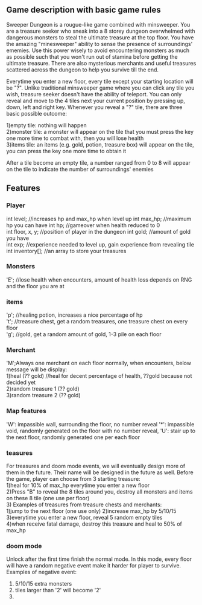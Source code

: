 ## Game description with basic game rules
Sweeper Dungeon is a rougue-like game combined with minsweeper. You are a treasure seeker who sneak into a 8 storey dungeon overwhelmed with dangerous monsters to steal the ultimate treasure at the top floor. You have the amazing "minesweeper" ability to sense the presence of surroundings'  ememies. Use this power wisely to avoid encountering monsters as much as possible such that you won't run out of stamina before getting the ultimate treasure. There are also mysterious merchants and useful treasures scattered across the dungeon to help you survive  till the end.

Everytime you enter a new floor, every tile except your starting location will be "?". Unlike traditional minsweeper game where you can click any tile you wish, treasure seeker doesn't have the ability of teleport. You can only reveal and move to the 4 tiles next your current position by pressing up, down, left and right key. Whenever you reveal a "?" tile, there are three basic possible outcome:  

1)empty tile: nothing will happen  
2)monster tile: a monster will appear on the tile that you must press the key one more time to combat with, then you will lose health  
3)items tile: an items (e.g. gold, potion, treasure box) will appear on the tile, you can press the key one more time to obtain it  

After a tile become an empty tile, a number ranged from 0 to 8 will appear on the tile to indicate the number of surroundings' enemies
## Features
### Player
int level; //increases hp and max_hp when level up
int max_hp; //maximum hp you can have
int hp; //gameover when health reduced to 0  
int floor, x, y; //position of player in the dungeon
int gold; //amount of gold you have  
int exp; //experience needed to level up, gain experience from revealing tile
int inventory[]; //an array to store your treasures
### Monsters
'E'; //lose health when encounters, amount of health loss depends on RNG and the floor you are at  
### items
'p'; //healing potion, increases a nice percentage of hp  
't'; //treasure chest, get a random treasures, one treasure chest on every floor  
'g'; //gold, get a random amount of gold, 1-3 pile on each floor  
### Merchant
'M';Always one merchant on each floor normally, when encounters, below message will be display:  
1)heal (?? gold)  //heal for decent percentage of health, ??gold because not decided yet  
2)random treasure 1 (?? gold)  
3)random treasure 2 (?? gold) 
### Map features
'W': impassible wall, surrounding the floor, no number reveal
'\*': impassible void, randomly generated on the floor with no number reveal, 
'U': stair up to the next floor, randomly generated one per each floor  
### teasures
For treasures and doom mode events, we will eventually design more of them in the future. Their name will be designed in the future as well.
Before the game, player can choose from 3 starting treasure:  
1)heal for 10% of max_hp everytime you enter a new floor  
2)Press "B" to reveal the 8 tiles around you, destroy all monsters and items on these 8 tile (one use per floor)  
3)
Examples of treasures from treasure chests and merchants:  
1)jump to the next floor (one use only)
2)increase max_hp by 5/10/15
3)everytime you enter a new floor, reveal 5 random empty tiles  
4)when receive fatal damage, destroy this treasure and heal to 50% of max_hp  
### doom mode
Unlock after the first time finish the normal mode. In this mode, every floor will have a random negative event make it harder for player to survive. Examples of negative event:  
1) 5/10/15 extra monsters  
2) tiles larger than '2' will become '2'  
3)
